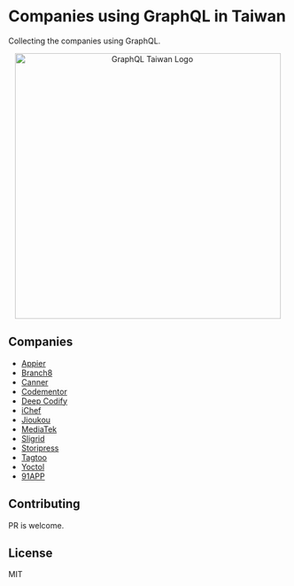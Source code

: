 # Companies using GraphQL in Taiwan

Collecting the companies using GraphQL.

<div align="center">
  <img width=480 src="https://user-images.githubusercontent.com/2382594/41636559-c4b00b54-7481-11e8-8c4a-772ab9a63acd.png" alt="GraphQL Taiwan Logo"> 
  <br>
</div>

## Companies

- [Appier](https://appier.com)
- [Branch8](https://www.branch8.com/)
- [Canner](https://www.canner.io)
- [Codementor](https://www.codementor.io/)
- [Deep Codify](https://deepcodify.com/)
- [iChef](https://www.ichefpos.com)
- [Jioukou](https://jioukou.yosgo.com/)
- [MediaTek](https://www.mediatek.tw/)
- [Sligrid](https://sligrid.com/)
- [Storipress](https://storipress.com/)
- [Tagtoo](https://www.tagtoo.com.tw)
- [Yoctol](https://www.yoctol.com/)
- [91APP](https://www.91app.com/)

## Contributing

PR is welcome.

## License

MIT
